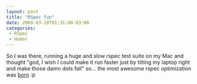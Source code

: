 ```yaml
---
layout: post
title: "RSpec fun"
date: 2009-03-10T01:31:00-03:00
categories:
 - RSpec
 - Humor
---
```

So I was there, running a huge and slow rspec test suite on my Mac and thought "god, I wish I could make it run faster just by tilting my laptop right and make those damn dots fall" so... the most awesome rspec optimization was [born](http://github.com/dcadenas/rspec_prank) :p

